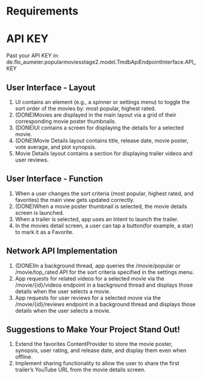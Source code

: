 # Requirements
# API KEY
Past your API KEY in: de.flo_aumeier.popularmoviesstage2.model.TmdbApiEndpointInterface.API_KEY
## User Interface - Layout
1. UI contains an element (e.g., a spinner or settings menu) to toggle the sort order of the 
movies by: most popular, highest rated.
2. (DONE)Movies are displayed in the main layout via a grid of their corresponding movie poster 
thumbnails.
3. (DONE)UI contains a screen for displaying the details for a selected movie.
4. (DONE)Movie Details layout contains title, release date, movie poster, vote average, and plot 
synopsis.
5. Movie Details layout contains a section for displaying trailer videos and user reviews.
## User Interface - Function
1. When a user changes the sort criteria (most popular, highest rated, and favorites) the main view gets updated correctly.
2. (DONE)When a movie poster thumbnail is selected, the movie details screen is launched.
3. When a trailer is selected, app uses an Intent to launch the trailer.
4. In the movies detail screen, a user can tap a button(for example, a star) to mark it as a Favorite.
## Network API Implementation
1. (DONE)In a background thread, app queries the /movie/popular or /movie/top_rated API for the sort criteria specified in the settings menu.
2. App requests for related videos for a selected movie via the /movie/{id}/videos endpoint in a background thread and displays those details when the user selects a movie.
3. App requests for user reviews for a selected movie via the /movie/{id}/reviews endpoint in a background thread and displays those details when the user selects a movie.
## Suggestions to Make Your Project Stand Out!
1. Extend the favorites ContentProvider to store the movie poster, synopsis, user rating, and release date, and display them even when offline.
2. Implement sharing functionality to allow the user to share the first trailer’s YouTube URL from the movie details screen.
